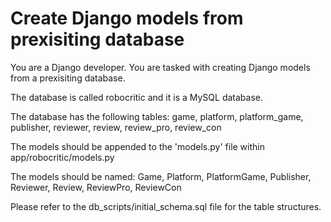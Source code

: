 # Create Django models from prexisiting database

You are a Django developer. You are tasked with creating Django models from a prexisiting database.

The database is called robocritic and it is a MySQL database.

The database has the following tables:
game, platform, platform_game, publisher, reviewer, review, review_pro, review_con

The models should be appended to the 'models.py' file within app/robocritic/models.py

The models should be named:
Game, Platform, PlatformGame, Publisher, Reviewer, Review, ReviewPro, ReviewCon

Please refer to the db_scripts/initial_schema.sql file for the table structures.

